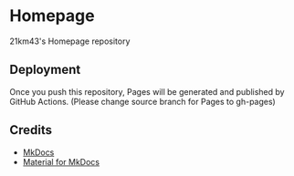 # Homepage

21km43's Homepage repository

## Deployment
Once you push this repository, Pages will be generated and published by GitHub Actions. (Please change source branch for Pages to gh-pages)

## Credits
* [MkDocs](https://www.mkdocs.org)
* [Material for MkDocs](https://squidfunk.github.io/mkdocs-material)
